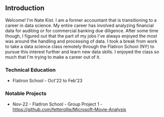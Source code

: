 ## Introduction

Welcome! I'm Nate Kist.  I am a former accountant that is transitioning to a career in data science.  My entire career has involved analyzing financial data for auditing or for commercial banking due diligence.  After some time though, I figured out that the part of my jobs I've always enjoyed the most was around the handling and processing of data.  I took a break from work to take a data science class remotely through the Flatiron School (NY) to pursue this interest further and learn new data skills.  I enjoyed the class so much that I'm trying to make a career out of it.   

### Technical Education
- Flatiron School - Oct'22 to Feb'23

### Notable Projects
- Nov-22 - FlatIron School - Group Project 1 - https://github.com/fetterollie/Microsoft-Movie-Analysis



